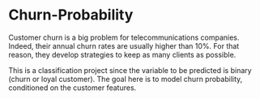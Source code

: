 # Churn-Probability
Customer churn is a big problem for telecommunications
companies. Indeed, their annual churn rates are usually higher than
 10%. For that reason, they develop strategies to keep as many clients 
as possible.

This is a classification project since the variable to be predicted is
binary (churn or loyal customer). The goal here is to model churn 
probability, conditioned on the customer features.
